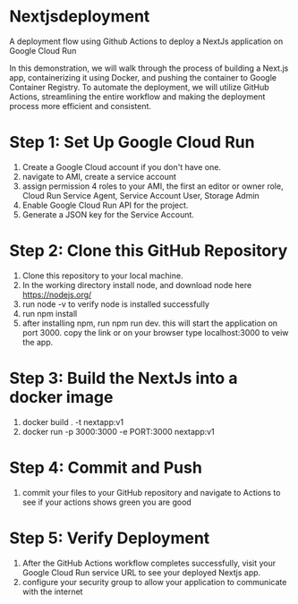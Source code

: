 # Nextjsdeployment
A deployment flow using Github Actions to deploy a NextJs application on Google Cloud Run

In this demonstration, we will walk through the process of building a Next.js app, containerizing it using Docker, and pushing the container to Google Container Registry. To automate the deployment, we will utilize GitHub Actions, streamlining the entire workflow and making the deployment process more efficient and consistent.



# Step 1: Set Up Google Cloud Run
1. Create a Google Cloud account if you don't have one.
2. navigate to AMI, create a service account
3. assign permission 4 roles to your AMI, the first an editor or owner role,  Cloud Run Service Agent, Service Account User, Storage Admin
4. Enable Google Cloud Run API for the project.
5. Generate a JSON key for the Service Account.

# Step 2: Clone this GitHub Repository
1. Clone this repository to your local machine.
2. In the working directory install node, and download node here  https://nodejs.org/
3. run node -v to verify node is installed successfully
4. run npm install
5. after installing npm, run npm run dev.
   this will start the application on port 3000. copy the link or on your browser type localhost:3000 to veiw the app.

# Step 3: Build the NextJs into a docker image 
1. docker build . -t nextapp:v1
2. docker run -p 3000:3000 -e PORT:3000 nextapp:v1

# Step 4: Commit and Push
1. commit your files to your GitHub repository and navigate to Actions to see if your actions shows green you are good

# Step 5: Verify Deployment
1. After the GitHub Actions workflow completes successfully, visit your Google Cloud Run service URL to see your deployed Nextjs app.
2. configure your security group to allow your application to communicate with the internet

